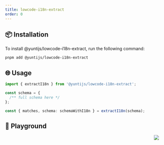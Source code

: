 ```yaml
---
title: lowcode-i18n-extract
order: 0
---
```


<a name="readme-top"></a>

## 📦 Installation

To install @yuntijs/lowcode-i18n-extract, run the following command:

```bash
pnpm add @yuntijs/lowcode-i18n-extract
```

## 🌐 Usage

```ts
import { extractI18n } from '@yuntijs/lowcode-i18n-extract';

const schema = {
  /** full schema here */
};

const { matches, schema: schemaWithI18n } = extractI18n(schema);
```

## 🛝 Playground

<code src="./demo/index.tsx"></code>

<div align="right">

[![][back-to-top]](#readme-top)

</div>

[back-to-top]: https://img.shields.io/badge/-BACK_TO_TOP-151515?style=flat-square
